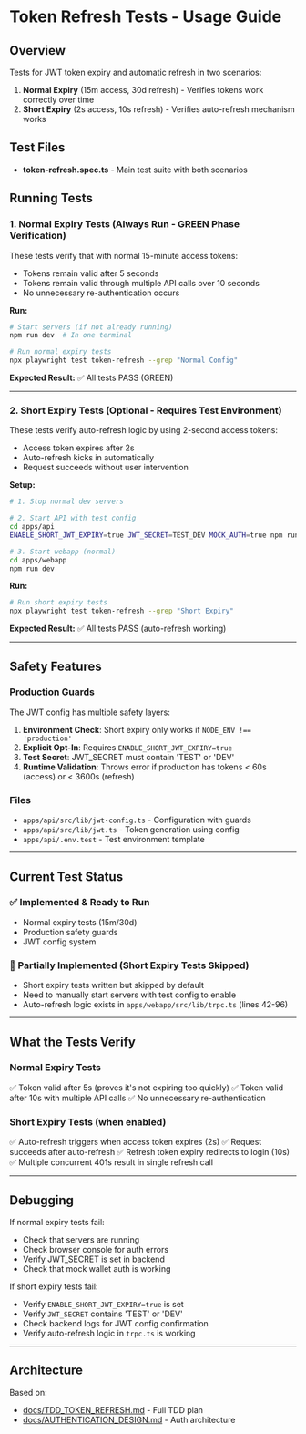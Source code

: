 # Token Refresh Tests - Usage Guide

## Overview

Tests for JWT token expiry and automatic refresh in two scenarios:
1. **Normal Expiry** (15m access, 30d refresh) - Verifies tokens work correctly over time
2. **Short Expiry** (2s access, 10s refresh) - Verifies auto-refresh mechanism works

## Test Files

- **token-refresh.spec.ts** - Main test suite with both scenarios

## Running Tests

### 1. Normal Expiry Tests (Always Run - GREEN Phase Verification)

These tests verify that with normal 15-minute access tokens:
- Tokens remain valid after 5 seconds
- Tokens remain valid through multiple API calls over 10 seconds
- No unnecessary re-authentication occurs

**Run:**
```bash
# Start servers (if not already running)
npm run dev  # In one terminal

# Run normal expiry tests
npx playwright test token-refresh --grep "Normal Config"
```

**Expected Result:** ✅ All tests PASS (GREEN)

---

### 2. Short Expiry Tests (Optional - Requires Test Environment)

These tests verify auto-refresh logic by using 2-second access tokens:
- Access token expires after 2s
- Auto-refresh kicks in automatically
- Request succeeds without user intervention

**Setup:**
```bash
# 1. Stop normal dev servers

# 2. Start API with test config
cd apps/api
ENABLE_SHORT_JWT_EXPIRY=true JWT_SECRET=TEST_DEV MOCK_AUTH=true npm run dev

# 3. Start webapp (normal)
cd apps/webapp
npm run dev
```

**Run:**
```bash
# Run short expiry tests
npx playwright test token-refresh --grep "Short Expiry"
```

**Expected Result:** ✅ All tests PASS (auto-refresh working)

---

## Safety Features

### Production Guards

The JWT config has multiple safety layers:

1. **Environment Check**: Short expiry only works if `NODE_ENV !== 'production'`
2. **Explicit Opt-In**: Requires `ENABLE_SHORT_JWT_EXPIRY=true`
3. **Test Secret**: JWT_SECRET must contain 'TEST' or 'DEV'
4. **Runtime Validation**: Throws error if production has tokens < 60s (access) or < 3600s (refresh)

### Files

- `apps/api/src/lib/jwt-config.ts` - Configuration with guards
- `apps/api/src/lib/jwt.ts` - Token generation using config
- `apps/api/.env.test` - Test environment template

---

## Current Test Status

### ✅ Implemented & Ready to Run
- Normal expiry tests (15m/30d)
- Production safety guards
- JWT config system

### 🔄 Partially Implemented (Short Expiry Tests Skipped)
- Short expiry tests written but skipped by default
- Need to manually start servers with test config to enable
- Auto-refresh logic exists in `apps/webapp/src/lib/trpc.ts` (lines 42-96)

---

## What the Tests Verify

### Normal Expiry Tests
✅ Token valid after 5s (proves it's not expiring too quickly)
✅ Token valid after 10s with multiple API calls
✅ No unnecessary re-authentication

### Short Expiry Tests (when enabled)
✅ Auto-refresh triggers when access token expires (2s)
✅ Request succeeds after auto-refresh
✅ Refresh token expiry redirects to login (10s)
✅ Multiple concurrent 401s result in single refresh call

---

## Debugging

If normal expiry tests fail:
- Check that servers are running
- Check browser console for auth errors
- Verify JWT_SECRET is set in backend
- Check that mock wallet auth is working

If short expiry tests fail:
- Verify `ENABLE_SHORT_JWT_EXPIRY=true` is set
- Verify `JWT_SECRET` contains 'TEST' or 'DEV'
- Check backend logs for JWT config confirmation
- Verify auto-refresh logic in `trpc.ts` is working

---

## Architecture

Based on:
- [docs/TDD_TOKEN_REFRESH.md](../../../docs/TDD_TOKEN_REFRESH.md) - Full TDD plan
- [docs/AUTHENTICATION_DESIGN.md](../../../docs/AUTHENTICATION_DESIGN.md) - Auth architecture

